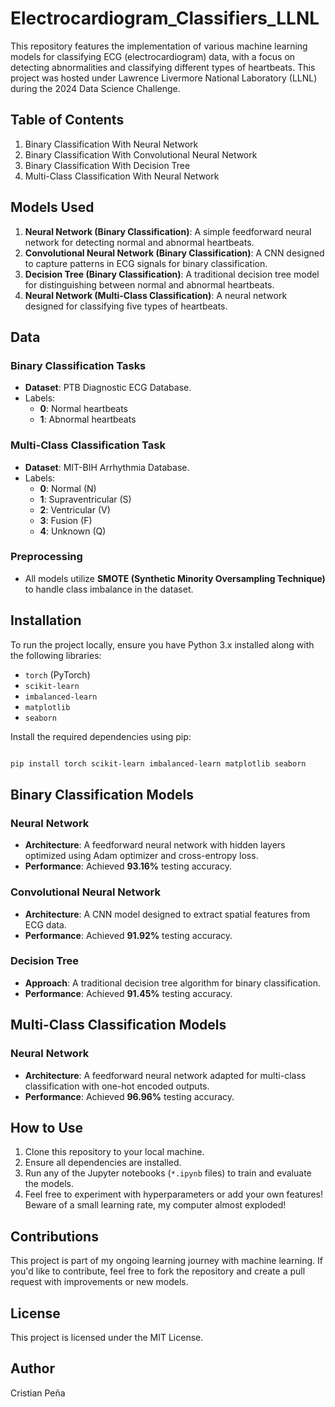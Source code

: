 # **Electrocardiogram_Classifiers_LLNL**

This repository features the implementation of various machine learning models for classifying ECG (electrocardiogram) data, with a focus on detecting abnormalities and classifying different types of heartbeats. This project was hosted under Lawrence Livermore National Laboratory (LLNL) during the 2024 Data Science Challenge.

## **Table of Contents**

1. Binary Classification With Neural Network  
2. Binary Classification With Convolutional Neural Network  
3. Binary Classification With Decision Tree  
4. Multi-Class Classification With Neural Network  

## **Models Used**

1. **Neural Network (Binary Classification)**: A simple feedforward neural network for detecting normal and abnormal heartbeats.  
2. **Convolutional Neural Network (Binary Classification)**: A CNN designed to capture patterns in ECG signals for binary classification.  
3. **Decision Tree (Binary Classification)**: A traditional decision tree model for distinguishing between normal and abnormal heartbeats.  
4. **Neural Network (Multi-Class Classification)**: A neural network designed for classifying five types of heartbeats.  

## **Data**

### **Binary Classification Tasks**  
- **Dataset**: PTB Diagnostic ECG Database.  
- Labels:  
  - **0**: Normal heartbeats  
  - **1**: Abnormal heartbeats  

### **Multi-Class Classification Task**  
- **Dataset**: MIT-BIH Arrhythmia Database.  
- Labels:  
  - **0**: Normal (N)  
  - **1**: Supraventricular (S)  
  - **2**: Ventricular (V)  
  - **3**: Fusion (F)  
  - **4**: Unknown (Q)  

### **Preprocessing**
- All models utilize **SMOTE (Synthetic Minority Oversampling Technique)** to handle class imbalance in the dataset.

## **Installation**

To run the project locally, ensure you have Python 3.x installed along with the following libraries:  
- `torch` (PyTorch)  
- `scikit-learn`  
- `imbalanced-learn`  
- `matplotlib`  
- `seaborn`  

Install the required dependencies using pip:  
```bash

pip install torch scikit-learn imbalanced-learn matplotlib seaborn

```

## **Binary Classification Models**

### **Neural Network**
- **Architecture**: A feedforward neural network with hidden layers optimized using Adam optimizer and cross-entropy loss.  
- **Performance**: Achieved **93.16%** testing accuracy.  

### **Convolutional Neural Network**
- **Architecture**: A CNN model designed to extract spatial features from ECG data.  
- **Performance**: Achieved **91.92%** testing accuracy.  

### **Decision Tree**
- **Approach**: A traditional decision tree algorithm for binary classification.  
- **Performance**: Achieved **91.45%** testing accuracy.  

## **Multi-Class Classification Models**

### **Neural Network**
- **Architecture**: A feedforward neural network adapted for multi-class classification with one-hot encoded outputs.  
- **Performance**: Achieved **96.96%** testing accuracy.

## **How to Use**

1. Clone this repository to your local machine.
2. Ensure all dependencies are installed.
3. Run any of the Jupyter notebooks (`*.ipynb` files) to train and evaluate the models.
4. Feel free to experiment with hyperparameters or add your own features! Beware of a small learning rate, my computer almost exploded!

## **Contributions**

This project is part of my ongoing learning journey with machine learning. If you'd like to contribute, feel free to fork the repository and create a pull request with improvements or new models.

## **License**

This project is licensed under the MIT License.

## **Author**

Cristian Peña
